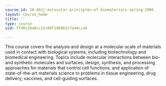 ```yaml
---
course_id: 20-462j-molecular-principles-of-biomaterials-spring-2006
layout: course_home
title: ''
type: course
uid: ffd0c28a0cc12c00f18b0b317a44cca9

---
```

This course covers the analysis and design at a molecular scale of materials used in contact with biological systems, including biotechnology and biomedical engineering. Topics include molecular interactions between bio- and synthetic molecules and surfaces; design, synthesis, and processing approaches for materials that control cell functions; and application of state-of-the-art materials science to problems in tissue engineering, drug delivery, vaccines, and cell-guiding surfaces.
